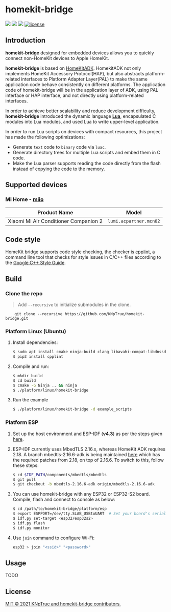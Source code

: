 # homekit-bridge

![](https://img.shields.io/badge/language-c|lua-orange.svg)
![](https://img.shields.io/badge/platform-linux-lightgrey.svg)
![](https://img.shields.io/badge/platform-esp-lightgrey.svg)
[![license](https://img.shields.io/github/license/KNpTrue/homekit-bridge)](LICENSE)

## Introduction

**homekit-bridge** designed for embedded devices allows you to quickly connect non-HomeKit devices to Apple HomeKit.

**homekit-bridge** is based on [HomeKitADK](https://github.com/apple/HomeKitADK). HomekitADK not only implements HomeKit Accessory Protocol(HAP), but also abstracts platform-related interfaces to Platform Adapter Layer(PAL) to make the same application code behave consistently on different platforms. The application code of homekit-bridge will be in the application layer of ADK, using PAL interface or HAP interface, and not directly using platform-related interfaces.

In order to achieve better scalability and reduce development difficulty, **homekit-bridge** introduced the dynamic language [**Lua**](https://www.lua.org), encapsulated C modules into Lua modules, and used Lua to write upper-level application.

In order to run Lua scripts on devices with compact resources, this project has made the following optimizations:
- Generate ``text`` code to ``binary`` code via ``luac``.
- Generate directory trees for multiple Lua scripts and embed them in C code.
- Make the Lua parser supports reading the code directly from the flash instead of copying the code to the memory.

## Supported devices

### Mi Home - [miio](plugins/miio/README.md)
Product Name | Model
-|-
Xiaomi Mi Air Conditioner Companion 2 | `lumi.acpartner.mcn02`

## Code style

HomeKit bridge supports code style checking, the checker is [cpplint](https://github.com/google/styleguide), a command line tool that checks for style issues in C/C++ files according to the [Google C++ Style Guide](http://google.github.io/styleguide/cppguide.html).

## Build

### Clone the repo
> Add `--recursive` to initialize submodules in the clone.
```
    git clone --recursive https://github.com/KNpTrue/homekit-bridge.git
```

### Platform Linux (Ubuntu)
1. Install dependencies:
    ```bash
    $ sudo apt install cmake ninja-build clang libavahi-compat-libdnssd-dev libssl-dev python3-pip
    $ pip3 install cpplint
    ```

2. Compile and run:
    ```bash
    $ mkdir build
    $ cd build
    $ cmake -G Ninja .. && ninja
    $ ./platform/linux/homekit-bridge
    ```

3. Run the example
    ```bash
    $ ./platform/linux/homekit-bridge -d example_scripts
    ```

### Platform ESP
1. Set up the host environment and ESP-IDF (**v4.3**) as per the steps given [here](https://docs.espressif.com/projects/esp-idf/en/latest/get-started/index.html).

2. ESP-IDF currently uses MbedTLS 2.16.x, whereas HomeKit ADK requires 2.18. A branch mbedtls-2.16.6-adk is being maintained [here](https://github.com/espressif/mbedtls/tree/mbedtls-2.16.6-adk) which has the required patches from 2.18, on top of 2.16.6. To switch to this, follow these steps:
    ```bash
    $ cd $IDF_PATH/components/mbedtls/mbedtls
    $ git pull
    $ git checkout -b mbedtls-2.16.6-adk origin/mbedtls-2.16.6-adk
    ```

3. You can use homekit-bridge with any ESP32 or ESP32-S2 board. Compile, flash and connect to console as below:
    ```bash
    $ cd /path/to/homekit-bridge/platform/esp
    $ export ESPPORT=/dev/tty.SLAB_USBtoUART  # Set your board's serial port here
    $ idf.py set-target <esp32/esp32s2>
    $ idf.py flash
    $ idf.py monitor
    ```

4. Use `join` command to configure Wi-Fi:
    ```bash
    esp32 > join "<ssid>" "<password>"
    ```

## Usage

TODO

## License

[MIT © 2021 KNpTrue and homekit-bridge contributors.](LICENSE)

